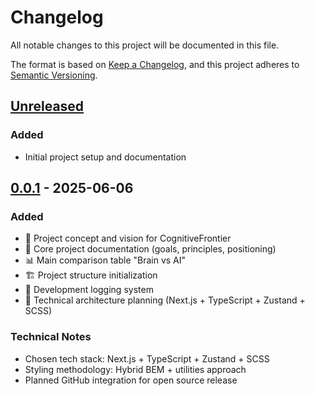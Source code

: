 # Changelog

All notable changes to this project will be documented in this file.

The format is based on [Keep a Changelog](https://keepachangelog.com/en/1.1.0/),
and this project adheres to [Semantic Versioning](https://semver.org/spec/v2.0.0.html).

## [Unreleased]

### Added

- Initial project setup and documentation

## [0.0.1] - 2025-06-06

### Added

- 🎯 Project concept and vision for CognitiveFrontier
- 📄 Core project documentation (goals, principles, positioning)
- 📊 Main comparison table "Brain vs AI"
- 🏗️ Project structure initialization
- 📝 Development logging system
- 🔧 Technical architecture planning (Next.js + TypeScript + Zustand + SCSS)

### Technical Notes

- Chosen tech stack: Next.js + TypeScript + Zustand + SCSS
- Styling methodology: Hybrid BEM + utilities approach
- Planned GitHub integration for open source release

[Unreleased]: https://github.com/username/cognitivefrontier-info/compare/v0.0.1...HEAD
[0.0.1]: https://github.com/username/cognitivefrontier-info/releases/tag/v0.0.1
